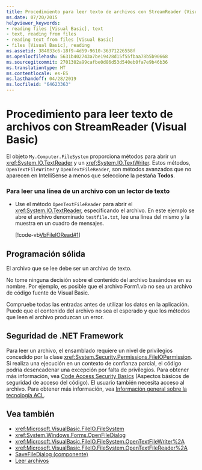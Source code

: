 ```yaml
---
title: Procedimiento para leer texto de archivos con StreamReader (Visual Basic)
ms.date: 07/20/2015
helpviewer_keywords:
- reading files [Visual Basic], text
- text, reading from files
- reading text from files [Visual Basic]
- files [Visual Basic], reading
ms.assetid: 384033c6-18f9-4d59-9610-36371226558f
ms.openlocfilehash: 5631b402743a7be19428d15f55fbaa78b5b90668
ms.sourcegitcommit: 2701302a99cafbe0d86d53d540eb0fa7e9b46b36
ms.translationtype: HT
ms.contentlocale: es-ES
ms.lasthandoff: 04/28/2019
ms.locfileid: "64623363"
---
```

# <a name="how-to-read-text-from-files-with-a-streamreader-visual-basic"></a>Procedimiento para leer texto de archivos con StreamReader (Visual Basic)
El objeto `My.Computer.FileSystem` proporciona métodos para abrir un <xref:System.IO.TextReader> y un <xref:System.IO.TextWriter>. Estos métodos, `OpenTextFileWriter` y `OpenTextFileReader`, son métodos avanzados que no aparecen en IntelliSense a menos que seleccione la pestaña **Todos**.  
  
### <a name="to-read-a-line-from-a-file-with-a-text-reader"></a>Para leer una línea de un archivo con un lector de texto  
  
- Use el método `OpenTextFileReader` para abrir el <xref:System.IO.TextReader>, especificando el archivo. En este ejemplo se abre el archivo denominado `testfile.txt`, lee una línea del mismo y la muestra en un cuadro de mensajes.  
  
     [!code-vb[VbFileIORead#1](~/samples/snippets/visualbasic/VS_Snippets_VBCSharp/VbFileIORead/VB/Class1.vb#1)]  
  
## <a name="robust-programming"></a>Programación sólida  
 El archivo que se lee debe ser un archivo de texto.  
  
 No tome ninguna decisión sobre el contenido del archivo basándose en su nombre. Por ejemplo, es posible que el archivo Form1.vb no sea un archivo de código fuente de Visual Basic.  
  
 Compruebe todas las entradas antes de utilizar los datos en la aplicación. Puede que el contenido del archivo no sea el esperado y que los métodos que leen el archivo produzcan un error.  
  
## <a name="net-framework-security"></a>Seguridad de .NET Framework  
 Para leer un archivo, el ensamblado requiere un nivel de privilegios concedido por la clase <xref:System.Security.Permissions.FileIOPermission>. Si realiza una ejecución en un contexto de confianza parcial, el código podría desencadenar una excepción por falta de privilegios. Para obtener más información, vea [Code Access Security Basics](../../../../framework/misc/code-access-security-basics.md) (Aspectos básicos de seguridad de acceso del código). El usuario también necesita acceso al archivo. Para obtener más información, vea [Información general sobre la tecnología ACL](https://docs.microsoft.com/previous-versions/dotnet/netframework-4.0/ms229742(v=vs.100)).  
  
## <a name="see-also"></a>Vea también

- <xref:Microsoft.VisualBasic.FileIO.FileSystem>
- <xref:System.Windows.Forms.OpenFileDialog>
- <xref:Microsoft.VisualBasic.FileIO.FileSystem.OpenTextFileWriter%2A>
- <xref:Microsoft.VisualBasic.FileIO.FileSystem.OpenTextFileReader%2A>
- [SaveFileDialog (componente)](../../../../framework/winforms/controls/savefiledialog-component-windows-forms.md)
- [Leer archivos](../../../../visual-basic/developing-apps/programming/drives-directories-files/reading-from-files.md)
